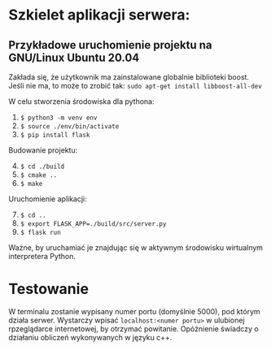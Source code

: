 # Szkielet aplikacji serwera:


## Przykładowe uruchomienie projektu na GNU/Linux Ubuntu 20.04


Zakłada się, że użytkownik ma zainstalowane globalnie biblioteki boost. Jeśli nie ma, to może to zrobić tak: `sudo apt-get install libboost-all-dev`

W celu stworzenia środowiska dla pythona:

1. `$ python3 -m venv env`
2. `$ source ./env/bin/activate`
3. `$ pip install flask`

Budowanie projektu:

4. `$ cd ./build`
5. `$ cmake ..`
6. `$ make`

Uruchomienie aplikacji:

7. `$ cd ..`
8. `$ export FLASK_APP=./build/src/server.py`
9. `$ flask run`

Ważne, by uruchamiać je znajdując się w aktywnym środowisku wirtualnym interpretera Python.

# Testowanie 
W terminalu zostanie wypisany numer portu (domyślnie 5000), pod którym działa serwer. Wystarczy wpisać `localhost:<numer portu>` w ulubionej rpzeglądarce internetowej, by otrzymać powitanie. Opóźnienie świadczy o działaniu obliczeń wykonywanych w języku c++.